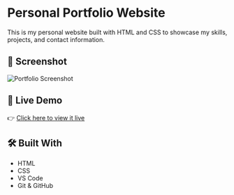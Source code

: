 # Personal Portfolio Website

This is my personal website built with HTML and CSS to showcase my skills, projects, and contact information.

## 📸 Screenshot

![Portfolio Screenshot](screenshot.png)

## 🚀 Live Demo

👉 [Click here to view it live](https://chlowie-cyber.github.io/portfolio-website/)

## 🛠️ Built With
- HTML
- CSS
- VS Code
- Git & GitHub